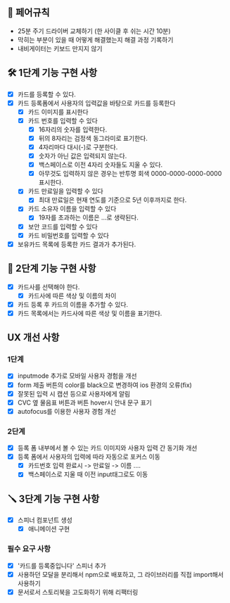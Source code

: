 ## 🫠 페어규칙

- 25분 주기 드라이버 교체하기 (한 사이클 후 쉬는 시간 10분)
- 막히는 부분이 있을 때 어떻게 해결했는지 해결 과정 기록하기
- 내비게이터는 키보드 만지지 않기

## 🛠️ 1단계 기능 구현 사항

- [x] 카드를 등록할 수 있다.
- [x] 카드 등록폼에서 사용자의 입력값을 바탕으로 카드를 등록한다
  - [x] 카드 이미지를 표시한다
  - [x] 카드 번호를 입력할 수 있다
    - [x] 16자리의 숫자를 입력한다.
    - [x] 뒤의 8자리는 검정색 동그라미로 표기한다.
    - [x] 4자리마다 대시(-)로 구분한다.
    - [x] 숫자가 아닌 값은 입력되지 않는다.
    - [x] 백스페이스로 이전 4자리 숫자들도 지울 수 있다.
    - [x] 아무것도 입력하지 않은 경우는 반투명 회색 0000-0000-0000-0000 표시한다.
  - [x] 카드 만료일을 입력할 수 있다
    - [x] 최대 만료일은 현재 연도를 기준으로 5년 이후까지로 한다.
  - [x] 카드 소유자 이름을 입력할 수 있다
    - [x] 19자를 초과하는 이름은 ...로 생략된다.
  - [x] 보안 코드를 입력할 수 있다
  - [x] 카드 비밀번호를 입력할 수 있다
- [x] 보유카드 목록에 등록한 카드 결과가 추가된다.

## 🔨 2단계 기능 구현 사항

- [x] 카드사를 선택해야 한다.
  - [x] 카드사에 따른 색상 및 이름의 차이
- [x] 카드 등록 후 카드의 이름을 추가할 수 있다.
- [x] 카드 목록에서는 카드사에 따른 색상 및 이름을 표기한다.

## UX 개선 사항

### 1단계

- [x] inputmode 추가로 모바일 사용자 경험을 개선
- [x] form 제출 버튼의 color를 black으로 변경하여 ios 환경의 오류(fix)
- [x] 잘못된 입력 시 캡션 등으로 사용자에게 알림
- [x] CVC 옆 물음표 버튼과 버튼 hover시 안내 문구 표기
- [x] autofocus를 이용한 사용자 경험 개선

### 2단계

- [x] 등록 폼 내부에서 볼 수 있는 카드 이미지와 사용자 입력 간 동기화 개선
- [x] 등록 폼에서 사용자의 입력에 따라 자동으로 포커스 이동
  - [x] 카드번호 입력 완료시 -> 만료일 -> 이름 ....
  - [x] 백스페이스로 지울 때 이전 input태그로도 이동

## 🪛 3단계 기능 구현 사항

- [x] 스피너 컴포넌트 생성
  - [x] 애니메이션 구현

### 필수 요구 사항

- [x] '카드를 등록중입니다' 스피너 추가
- [x] 사용하던 모달을 분리해서 npm으로 배포하고, 그 라이브러리를 직접 import해서 사용하기
- [x] 문서로서 스토리북을 고도화하기 위해 리팩터링
